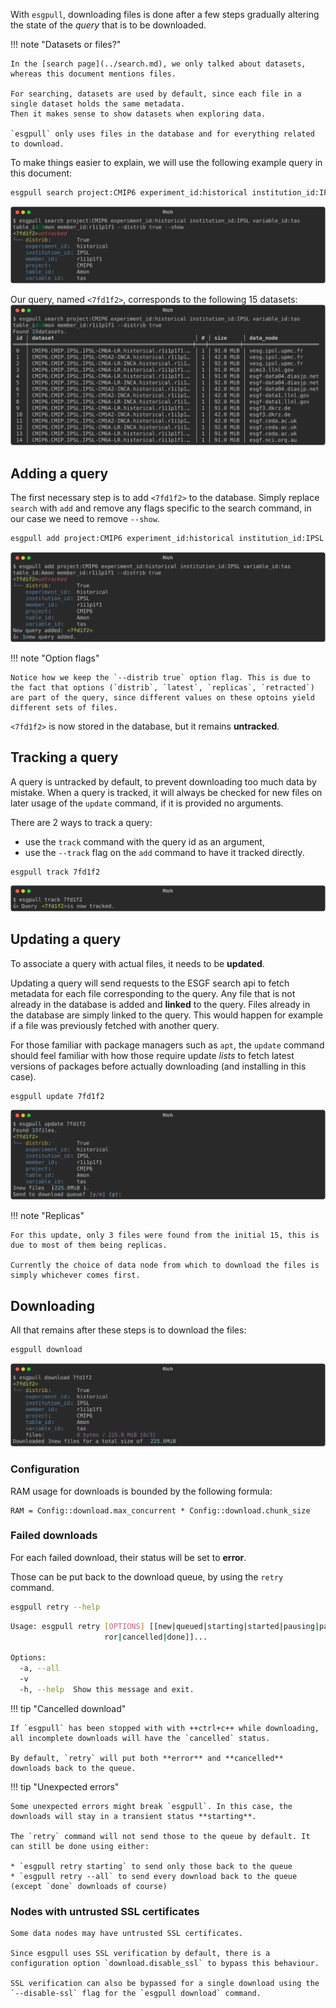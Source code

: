 With `esgpull`, downloading files is done after a few steps gradually altering the state of the *query* that is to be downloaded.

!!! note "Datasets or files?"

    In the [search page](../search.md), we only talked about datasets, whereas this document mentions files.

    For searching, datasets are used by default, since each file in a single dataset holds the same metadata.
    Then it makes sense to show datasets when exploring data.

    `esgpull` only uses files in the database and for everything related to download.

To make things easier to explain, we will use the following example query in this document:

```sh
esgpull search project:CMIP6 experiment_id:historical institution_id:IPSL variable_id:tas table_id:Amon member_id:r1i1p1f1 --distrib true --show
```
![esgpull download](images/download_1.svg)

Our query, named `<7fd1f2>`, corresponds to the following 15 datasets:
![esgpull download](images/download_2.svg)


## Adding a query

The first necessary step is to add `<7fd1f2>` to the database.
Simply replace `search` with `add` and remove any flags specific to the search command, in our case we need to remove `--show`.

```sh
esgpull add project:CMIP6 experiment_id:historical institution_id:IPSL variable_id:tas table_id:Amon member_id:r1i1p1f1 --distrib true
```
![esgpull download](images/download_3.svg)

!!! note "Option flags"

    Notice how we keep the `--distrib true` option flag. This is due to the fact that options (`distrib`, `latest`, `replicas`, `retracted`) are part of the query, since different values on these optoins yield different sets of files.

`<7fd1f2>` is now stored in the database, but it remains **untracked**.


## Tracking a query

A query is untracked by default, to prevent downloading too much data by mistake.
When a query is tracked, it will always be checked for new files on later usage of the `update` command, if it is provided no arguments.

There are 2 ways to track a query:

- use the `track` command with the query id as an argument,
- use the `--track` flag on the `add` command to have it tracked directly.

```sh
esgpull track 7fd1f2
```
![esgpull download](images/download_4.svg)


## Updating a query

To associate a query with actual files, it needs to be **updated**.

Updating a query will send requests to the ESGF search api to fetch metadata for each file corresponding to the query. Any file that is not already in the database is added and **linked** to the query. Files already in the database are simply linked to the query. This would happen for example if a file was previously fetched with another query.

For those familiar with package managers such as `apt`, the `update` command should feel familiar with how those require update *lists* to fetch latest versions of packages before actually downloading (and installing in this case).

```sh
esgpull update 7fd1f2
```
![esgpull download](images/download_5.svg)

!!! note "Replicas"

    For this update, only 3 files were found from the initial 15, this is due to most of them being replicas.

    Currently the choice of data node from which to download the files is simply whichever comes first.


## Downloading

All that remains after these steps is to download the files:

```sh
esgpull download
```
![esgpull download](images/download_6.svg)

### Configuration

RAM usage for downloads is bounded by the following formula:

```
RAM = Config::download.max_concurrent * Config::download.chunk_size
```

### Failed downloads

For each failed download, their status will be set to **error**.

Those can be put back to the download queue, by using the `retry` command.

```sh
esgpull retry --help
```
```{.sh .markdown .result}
Usage: esgpull retry [OPTIONS] [[new|queued|starting|started|pausing|paused|er
                     ror|cancelled|done]]...

Options:
  -a, --all
  -v
  -h, --help  Show this message and exit.
```

!!! tip "Cancelled download"

    If `esgpull` has been stopped with with ++ctrl+c++ while downloading, all incomplete downloads will have the `cancelled` status.

    By default, `retry` will put both **error** and **cancelled** downloads back to the queue.

!!! tip "Unexpected errors"

    Some unexpected errors might break `esgpull`. In this case, the downloads will stay in a transient status **starting**.

    The `retry` command will not send those to the queue by default. It can still be done using either:

    * `esgpull retry starting` to send only those back to the queue
    * `esgpull retry --all` to send every download back to the queue (except `done` downloads of course)

### Nodes with untrusted SSL certificates

    Some data nodes may have untrusted SSL certificates.

    Since esgpull uses SSL verification by default, there is a configuration option `download.disable_ssl` to bypass this behaviour.

    SSL verification can also be bypassed for a single download using the `--disable-ssl` flag for the `esgpull download` command.
